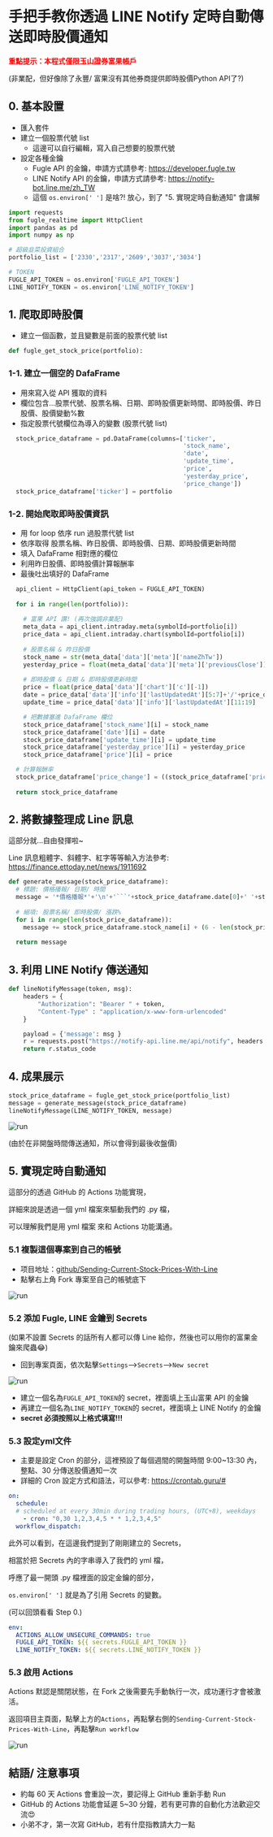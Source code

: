 # 手把手教你透過 LINE Notify 定時自動傳送即時股價通知
<span style="color:red;">**重點提示：本程式僅限玉山證券富果帳戶**</span>

(非業配，但好像除了永豐/ 富果沒有其他券商提供即時股價Python API了?)

## 0. 基本設置
- 匯入套件
- 建立一個股票代號 list
  - 這邊可以自行編輯，寫入自己想要的股票代號
- 設定各種金鑰
  - Fugle API 的金鑰，申請方式請參考: https://developer.fugle.tw
  - LINE Notify API 的金鑰，申請方式請參考: https://notify-bot.line.me/zh_TW
  - 這個 `os.environ[' ']` 是啥?! 放心，到了 "5. 實現定時自動通知" 會講解

```python
import requests
from fugle_realtime import HttpClient
import pandas as pd
import numpy as np

# 超級韭菜投資組合
portfolio_list = ['2330','2317','2609','3037','3034']

# TOKEN
FUGLE_API_TOKEN = os.environ['FUGLE_API_TOKEN']
LINE_NOTIFY_TOKEN = os.environ['LINE_NOTIFY_TOKEN']
```

## 1. 爬取即時股價
- 建立一個函數，並且變數是前面的股票代號 list

```python
def fugle_get_stock_price(portfolio):
```

### 1-1. 建立一個空的 DafaFrame
- 用來寫入從 API 獲取的資料
- 欄位包含...股票代號、股票名稱、日期、即時股價更新時間、即時股價、昨日股價、股價變動%數
- 指定股票代號欄位為導入的變數 (股票代號 list)

```python
  stock_price_dataframe = pd.DataFrame(columns=['ticker', 
                                                'stock_name',
                                                'date',
                                                'update_time', 
                                                'price', 
                                                'yesterday_price', 
                                                'price_change'])
  stock_price_dataframe['ticker'] = portfolio
```
### 1-2. 開始爬取即時股價資訊
- 用 for loop 依序 run 過股票代號 list
- 依序取得 股票名稱、昨日股價、即時股價、日期、即時股價更新時間
- 填入 DafaFrame 相對應的欄位
- 利用昨日股價、即時股價計算報酬率
- 最後吐出填好的 DafaFrame

```python
  api_client = HttpClient(api_token = FUGLE_API_TOKEN)
  
  for i in range(len(portfolio)):
    
    # 富果 API 讚! (再次強調非業配)
    meta_data = api_client.intraday.meta(symbolId=portfolio[i])
    price_data = api_client.intraday.chart(symbolId=portfolio[i])
    
    # 股票名稱 & 昨日股價
    stock_name = str(meta_data['data']['meta']['nameZhTw'])
    yesterday_price = float(meta_data['data']['meta']['previousClose'])
    
    # 即時股價 & 日期 & 即時股價更新時間
    price = float(price_data['data']['chart']['c'][-1])
    date = price_data['data']['info']['lastUpdatedAt'][5:7]+'/'+price_data['data']['info']['lastUpdatedAt'][8:10]
    update_time = price_data['data']['info']['lastUpdatedAt'][11:19]

    # 把數據塞進 DafaFrame 欄位
    stock_price_dataframe['stock_name'][i] = stock_name
    stock_price_dataframe['date'][i] = date
    stock_price_dataframe['update_time'][i] = update_time
    stock_price_dataframe['yesterday_price'][i] = yesterday_price
    stock_price_dataframe['price'][i] = price

  # 計算報酬率
  stock_price_dataframe['price_change'] = ((stock_price_dataframe['price']/stock_price_dataframe['yesterday_price']-1)*100).astype('float').round(decimals = 2)
  
  return stock_price_dataframe
```

## 2. 將數據整理成 Line 訊息
這部分就...自由發揮啦~

Line 訊息粗體字、斜體字、紅字等等輸入方法參考: https://finance.ettoday.net/news/1911692

```python
def generate_message(stock_price_dataframe):
  # 標題: 價格播報/ 日期/ 時間
  message = '*價格播報*'+'\n'+'```'+stock_price_dataframe.date[0]+' '+stock_price_dataframe.update_time[0]+'```\n'
  
  # 細項: 股票名稱/ 即時股價/ 漲跌%
  for i in range(len(stock_price_dataframe)):
    message += stock_price_dataframe.stock_name[i] + (6 - len(stock_price_dataframe.stock_name[i]))*'  ' + str(stock_price_dataframe.price[i]) + (6 - len(str(stock_price_dataframe.price[i])))*'  ' +'( _' + str(stock_price_dataframe.price_change[i]) + '%_ )' + '\n'
  
  return message
```

## 3. 利用 LINE Notify 傳送通知

```python
def lineNotifyMessage(token, msg):
    headers = {
        "Authorization": "Bearer " + token, 
        "Content-Type" : "application/x-www-form-urlencoded"
    }

    payload = {'message': msg }
    r = requests.post("https://notify-api.line.me/api/notify", headers = headers, params = payload)
    return r.status_code
```

## 4. 成果展示

```python
stock_price_dataframe = fugle_get_stock_price(portfolio_list)
message = generate_message(stock_price_dataframe)
lineNotifyMessage(LINE_NOTIFY_TOKEN, message)
```
![run](https://s2.loli.net/2022/12/06/QgBqkdvthirKUD7.png)

(由於在非開盤時間傳送通知，所以會得到最後收盤價)

## 5. 實現定時自動通知

這部分的透過 GitHub 的 Actions 功能實現，

詳細來說是透過一個 yml 檔案來驅動我們的 .py 檔，

可以理解我們是用 yml 檔案 來和 Actions 功能溝通。

### 5.1 複製這個專案到自己的帳號
- 项目地址：[github/Sending-Current-Stock-Prices-With-Line](https://github.com/ryk001/Sending-Current-Stock-Prices-With-Line.git)
- 點擊右上角 Fork 專案至自己的帳號底下

![run](https://s2.loli.net/2022/12/06/1ta8qHFNBWjQuUb.png)

### 5.2 添加 Fugle, LINE 金鑰到 Secrets
(如果不設置 Secrets 的話所有人都可以傳 Line 給你，然後也可以用你的富果金鑰來爬蟲😂)
- 回到專案頁面，依次點擊`Settings`-->`Secrets`-->`New secret`

![run](https://s2.loli.net/2022/12/07/7lvh9u3ayXZkIAm.png)

- 建立一個名為`FUGLE_API_TOKEN`的 secret，裡面填上玉山富果 API 的金鑰
- 再建立一個名為`LINE_NOTIFY_TOKEN`的 secret，裡面填上 LINE Notify 的金鑰
- **secret 必須按照以上格式填寫!!!**


### 5.3 設定yml文件
- 主要是設定 Cron 的部分，這裡預設了每個週間的開盤時間 9:00~13:30 內，整點、30 分傳送股價通知一次
- 詳細的 Cron 設定方式和語法，可以參考: https://crontab.guru/#

```yml
on:
  schedule:
  # scheduled at every 30min during trading hours, (UTC+8), weekdays
    - cron: "0,30 1,2,3,4,5 * * 1,2,3,4,5"
  workflow_dispatch:
```

此外可以看到，在這邊我們提到了剛剛建立的 Secrets，

相當於把 Secrets 內的字串導入了我們的 yml 檔，

呼應了最一開頭 .py 檔裡面的設定金鑰的部分，

`os.environ[' ']` 就是為了引用 Secrets 的變數。

(可以回頭看看 Step 0.)

```yml
env:
  ACTIONS_ALLOW_UNSECURE_COMMANDS: true
  FUGLE_API_TOKEN: ${{ secrets.FUGLE_API_TOKEN }}
  LINE_NOTIFY_TOKEN: ${{ secrets.LINE_NOTIFY_TOKEN }}
```

### 5.3 啟用 Actions

Actions 默認是關閉狀態，在 Fork 之後需要先手動執行一次，成功運行才會被激活。

返回項目主頁面，點擊上方的`Actions`，再點擊右側的`Sending-Current-Stock-Prices-With-Line`，再點擊`Run workflow`

![run](https://s2.loli.net/2022/12/07/jQufzoTSVdcbsn2.png)

## 結語/ 注意事項
- 約每 60 天 Actions 會重設一次，要記得上 GitHub 重新手動 Run
- GitHub 的 Actions 功能會延遲 5~30 分鐘，若有更可靠的自動化方法歡迎交流😍
- 小弟不才，第一次寫 GitHub，若有什麼指教請大力一點
